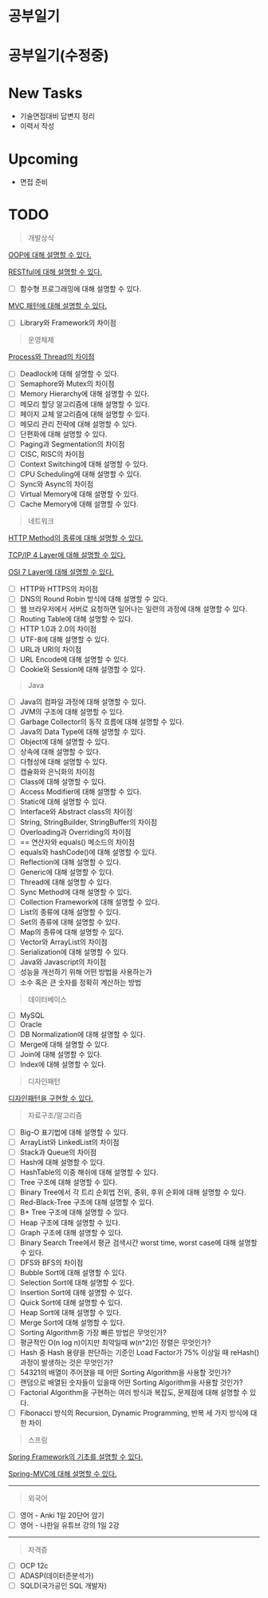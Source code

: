 # 공부일기

# **공부일기(수정중)**

# **New Tasks**

- 기술면접대비 답변지 정리
- 이력서 작성

# U**pcoming**

- 면접 준비

# **TODO**

> 개발상식

[OOP에 대해 설명할 수 있다.](./OOP-62740dad-8e8d-47e0-8a95-2f5c08f24f2b.md)

[RESTful에 대해 설명할 수 있다.](./RESTful-e0bc75f8-50fc-4d2f-b575-ec569eabec25.md)

- [ ]  함수형 프로그래밍에 대해 설명할 수 있다.

[MVC 패턴에 대해 설명할 수 있다.](./MVC-71e8d03d-5185-4df1-b829-deadd7a7a6a5.md)

- [ ]  Library와 Framework의 차이점

> 운영체제

[Process와 Thread의 차이점](./Process-Thread-ca9c4e19-fb48-4de4-bcee-17b0e352b6dd.md)

- [ ]  Deadlock에 대해 설명할 수 있다.
- [ ]  Semaphore와 Mutex의 차이점
- [ ]  Memory Hierarchy에 대해 설명할 수 있다.
- [ ]  메모리 할당 알고리즘에 대해 설명할 수 있다.
- [ ]  페이지 교체 알고리즘에 대해 설명할 수 있다.
- [ ]  메모리 관리 전략에 대해 설명할 수 있다.
- [ ]  단편화에 대해 설명할 수 있다.
- [ ]  Paging과 Segmentation의 차이점
- [ ]  CISC, RISC의 차이점
- [ ]  Context Switching에 대해 설명할 수 있다.
- [ ]  CPU Scheduling에 대해 설명할 수 있다.
- [ ]  Sync와 Async의 차이점
- [ ]  Virtual Memory에 대해 설명할 수 있다.
- [ ]  Cache Memory에 대해 설명할 수 있다.

> 네트워크

[HTTP Method의 종류에 대해 설명할 수 있다.](./HTTP-Method-8d5ffcd0-a2b4-4d4d-914e-c3c517724b96.md)

[TCP/IP 4 Layer에 대해 설명할 수 있다.](./TCP-IP-4-Layer-10f0f6e3-fd35-4ce6-b66c-65de111b2856.md)

[OSI 7 Layer에 대해 설명할 수 있다.](./OSI-7-Layer-77e20554-da4c-4ec0-95fd-87d036e3fb59.md)

- [ ]  HTTP와 HTTPS의 차이점
- [ ]  DNS의 Round Robin 방식에 대해 설명할 수 있다.
- [ ]  웹 브라우저에서 서버로 요청하면 일어나는 일련의 과정에 대해 설명할 수 있다.
- [ ]  Routing Table에 대해 설명할 수 있다.
- [ ]  HTTP 1.0과 2.0의 차이점
- [ ]  UTF-8에 대해 설명할 수 있다.
- [ ]  URL과 URI의 차이점
- [ ]  URL Encode에 대해 설명할 수 있다.
- [ ]  Cookie와 Session에 대해 설명할 수 있다.

> Java

- [ ]  Java의 컴파일 과정에 대해 설명할 수 있다.
- [ ]  JVM의 구조에 대해 설명할 수 있다.
- [ ]  Garbage Collector의 동작 흐름에 대해 설명할 수 있다.
- [ ]  Java의 Data Type에 대해 설명할 수 있다.
- [ ]  Object에 대해 설명할 수 있다.
- [ ]  상속에 대해 설명할 수 있다.
- [ ]  다형성에 대해 설명할 수 있다.
- [ ]  캡슐화와 은닉화의 차이점
- [ ]  Class에 대해 설명할 수 있다.
- [ ]  Access Modifier에 대해 설명할 수 있다.
- [ ]  Static에 대해 설명할 수 있다.
- [ ]  Interface와 Abstract class의 차이점
- [ ]  String, StringBuilder, StringBuffer의 차이점
- [ ]  Overloading과 Overriding의 차이점
- [ ]  == 연산자와 equals() 메소드의 차이점
- [ ]  equals와 hashCode()에 대해 설명할 수 있다.
- [ ]  Reflection에 대해 설명할 수 있다.
- [ ]  Generic에 대해 설명할 수 있다.
- [ ]  Thread에 대해 설명할 수 있다.
- [ ]  Sync Method에 대해 설명할 수 있다.
- [ ]  Collection Framework에 대해 설명할 수 있다.
- [ ]  List의 종류에 대해 설명할 수 있다.
- [ ]  Set의 종류에 대해 설명할 수 있다.
- [ ]  Map의 종류에 대해 설명할 수 있다.
- [ ]  Vector와 ArrayList의 차이점
- [ ]  Serialization에 대해 설명할 수 있다.
- [ ]  Java와 Javascript의 차이점
- [ ]  성능을 개선하기 위해 어떤 방법을 사용하는가
- [ ]  소수 혹은 큰 숫자를 정확히 계산하는 방법

> 데이터베이스

- [ ]  MySQL
- [ ]  Oracle
- [ ]  DB Normalization에 대해 설명할 수 있다.
- [ ]  Merge에 대해 설명할 수 있다.
- [ ]  Join에 대해 설명할 수 있다.
- [ ]  Index에 대해 설명할 수 있다.

> 디자인패턴

[디자인패턴을 구현할 수 있다.](./Untitled-9cdc701d-2c59-4e57-82ad-eb12a67e59b8.md)

> 자료구조/알고리즘

- [ ]  Big-O 표기법에 대해 설명할 수 있다.
- [ ]  ArrayList와 LinkedList의 차이점
- [ ]  Stack과 Queue의 차이점
- [ ]  Hash에 대해 설명할 수 있다.
- [ ]  HashTable의 이중 해쉬에 대해 설명할 수 있다.
- [ ]  Tree 구조에 대해 설명할 수 있다.
- [ ]  Binary Tree에서 각 트리 순회법 전위, 중위, 후위 순회에 대해 설명할 수 있다.
- [ ]  Red-Black-Tree 구조에 대해 설명할 수 있다.
- [ ]  B+ Tree 구조에 대해 설명할 수 있다.
- [ ]  Heap 구조에 대해 설명할 수 있다.
- [ ]  Graph 구조에 대해 설명할 수 있다.
- [ ]  Binary Search Tree에서 평균 검색시간 worst time, worst case에 대해 설명할 수 있다.
- [ ]  DFS와 BFS의 차이점
- [ ]  Bubble Sort에 대해 설명할 수 있다.
- [ ]  Selection Sort에 대해 설명할 수 있다.
- [ ]  Insertion Sort에 대해 설명할 수 있다.
- [ ]  Quick Sort에 대해 설명할 수 있다.
- [ ]  Heap Sort에 대해 설명할 수 있다.
- [ ]  Merge Sort에 대해 설명할 수 있다.
- [ ]  Sorting Algorithm중 가장 빠른 방법은 무엇인가?
- [ ]  평균적인 O(n log n)이지만 최악일때 w(n^2)인 정렬은 무엇인가?
- [ ]  Hash 중 Hash 용량을 판단하는 기준인 Load Factor가 75% 이상일
 때 reHash() 과정이 발생하는 것은 무엇인가?
- [ ]  54321의 배열이 주어졌을 때 어떤 Sorting Algorithm을 사용할 것인가?
- [ ]  랜덤으로 배열된 숫자들이 있을때 어떤 Sorting Algorithm을 사용할 것인가?
- [ ]  Factorial Algorithm을 구현하는 여러 방식과 복잡도, 문제점에 대해 설명할
 수 있다.
- [ ]  Fibonacci 방식의 Recursion, Dynamic Programming, 반복 세 가지 방식에 대한 차이

> 스프링

[Spring Framework의 기초를 설명할 수 있다.](./Spring-Framework-16dcf1bd-8e83-4ee3-a0ae-d739ac8391ec.md)

[Spring-MVC에 대해 설명할 수 있다.](./Spring-MVC-91f3a81a-4a9a-4561-9544-14bce28cafa9.md)

---

> 외국어

- [ ]  영어 - Anki 1일 20단어 암기
- [ ]  영어 - 나한일 유튜브 강의  1일 2강

---

> 자격증

- [ ]  OCP 12c
- [ ]  ADASP(데이터준분석가)
- [ ]  SQLD(국가공인 SQL 개발자)
